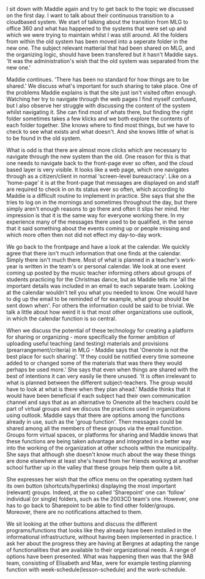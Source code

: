 
I sit down with Maddie again and try to get back to the topic we discussed on the first day. I want to talk about their continuous transition to a cloudbased system. We start of talking about the transition from MLG to office 360 and what has happened to the systems that were set up and which we were trying to maintain whilst I was still around. All the folders from within the old system has been moved into a seperate folder in the new one. The subject relevant matterial that had been shared on MLG, and the organizing logic, should have been transfered but it hasn't Maddie says. 'It was the administration's wish that the old system was separated from the new one.'

Maddie continues. 'There has been no standard for how things are to be shared.' We discuss what's important for such sharing to take place. One of the problems Maddie explains is that the site just isn't visited often enough. Watching her try to navigate through the web pages I find myself confused, but I also observe her struggle with discussing the content of the system whilst navigating it. She can find most of whats there, but finding the right folder sometimes takes a few klicks and we both explore the contents of each folder together. She knows where to find most things, but we have to check to see what exists and what doesn't. And she knows little of what is to be found in the old system.

What is odd is that there are almost more clicks which are necessary to navigate through the new system than the old. One reason for this is that one needs to navigate back to the front-page ever so often, and the cloud based layer is very visible. It looks like a web page, which one navigates through as a citizen/client in normal 'screen-level bureaucracy'. Like on a 'home-page' it is at the front-page that messages are displayed on and staff are required to check in on its status ever so often, which according to Maddie is a difficult routine to implement in practice. She says that she the tries to log on in the mornings and sometimes throughout the day, but there simply aren't enough reasons to go there and often it slips her mind. Her impression is that it is the same way for everyone working there. In my experience many of the messages there used to be qualified, in the sense that it said something about the events coming up or people missing and which more often then not did not effect my day-to-day work.

We go back to the frontpage and have a look at the calendar.  We quickly agree that there isn't much information that one finds at the calendar. Simply there isn't much there. Most of what is planned in a teacher's work-year is written in the team's or personal calendar. We look at one event coming up posted by the music teacher informing others about groups of students practicing for the Christmas dance, but as Maddie tells me 'all the important details was included in an email to each separate team. Looking at the calendar wouldn't tell you what you needed to know. One would have to dig up the email to be reminded of for example, what group should be sent down when'. For others the information could be said to be trivial. We talk a little about how weird it is that most other organizations use outlook, in which the calendar function is so central.

When we discuss the potential of these technology for creating a platform for sharing or organizing - more specifically the former ambition of uploading useful teaching (and testing) materials and provisions (prearrangement/criteria) in MLG - Maddie says that 'Onenote is not the best place for such sharing'. 'If they could be notified every time someone added to or changed some of the materials that was there they would perhaps be used more.' She says that even when things are shared with the best of intentions it can very easily lie there unused. 'It is often irrelevant to what is planned between the different subject-teachers. The group would have to look at what is there when they plan ahead.' Maddie thinks that it would have been beneficial if each subject had their own communication channel and says that as an alternative to Onenote all the teachers could be part of virtual groups and we discuss the practices used in organizations using outlook. Maddie says that there are options among the functions already in use, such as the 'group function'. Then messages could be shared among all the members of these groups via the email function.
Groups form virtual spaces, or platforms for sharing and Maddie knows that these functions are being taken advantage and integrated in a better way into the working of the organization at other schools within the municipality. She says that although she doesn't know much about the way these things are done elsewhere at least she's heard from her friends working at another school further up in the valley that these groups help them quite a bit.

She expresses her wish that the office menu on the operating system had its own button (shortcuts/hyperlinks) displaying the most important (relevant) groups.
Indeed, at the so called 'Sharepoint' one can 'follow' individual (or single) folders, such as the 2003CD team's one. However, one has to go back to Sharepoint to be able to find other folder/groups. Moreover, there are no notifications attached to them.

We sit looking at the other buttons and discuss the different programs/functions that looks like they already have been installed in the informational infrastructure, without having been implemented in practice. I ask her about the progress they are having at Bergnes at adapting the range of functionalities that are available to their organizational needs. A range of options have been presented. What was happening then was that the 9AB team, consisting of Elisabeth and Max, were for example testing planning function with week-schedule(lesson-schedule) and the work-schedule.
